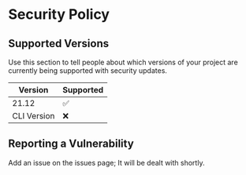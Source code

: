 # Security Policy

## Supported Versions

Use this section to tell people about which versions of your project are
currently being supported with security updates.

| Version | Supported          |
| ------- | ------------------ |
| 21.12 | :white_check_mark: |
| CLI Version   | :x:                |

## Reporting a Vulnerability

Add an issue on the issues page; It will be dealt with shortly.
